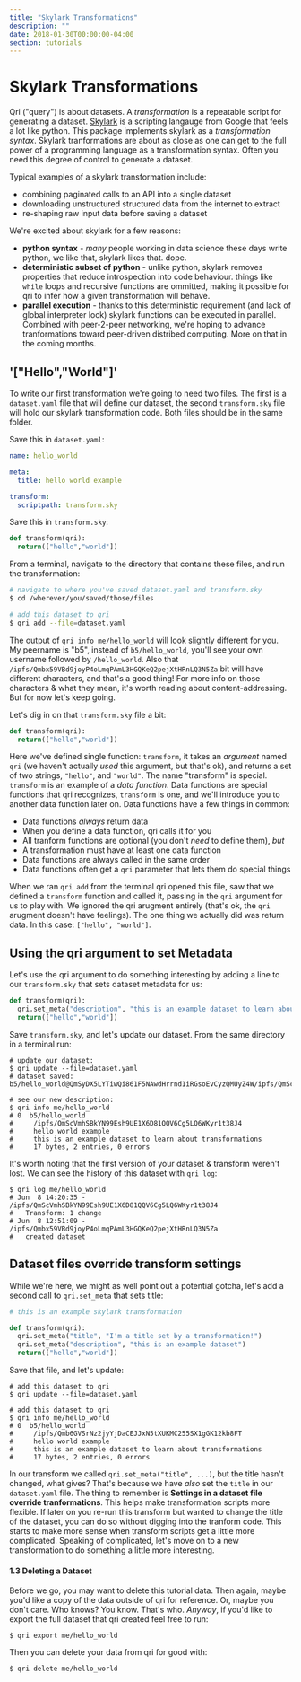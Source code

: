 ```yaml
---
title: "Skylark Transformations"
description: ""
date: 2018-01-30T00:00:00-04:00
section: tutorials
---
```


# Skylark Transformations

Qri ("query") is about datasets. A _transformation_ is a repeatable script for generating a dataset. [Skylark](https://github.com/google/skylark/blob/master/doc/spec.md) is a scripting langauge from Google that feels a lot like python. This package implements skylark as a _transformation syntax_. Skylark tranformations are about as close as one can get to the full power of a programming language as a transformation syntax. Often you need this degree of control to generate a dataset.

Typical examples of a skylark transformation include:

* combining paginated calls to an API into a single dataset
* downloading unstructured structured data from the internet to extract
* re-shaping raw input data before saving a dataset

We're excited about skylark for a few reasons:
* **python syntax** - _many_ people working in data science these days write python, we like that, skylark likes that. dope.
* **deterministic subset of python** - unlike python, skylark removes properties that reduce introspection into code behaviour. things like `while` loops and recursive functions are ommitted, making it possible for qri to infer how a given transformation will behave.
* **parallel execution** - thanks to this deterministic requirement (and lack of global interpreter lock) skylark functions can be executed in parallel. Combined with peer-2-peer networking, we're hoping to advance tranformations toward peer-driven distribed computing. More on that in the coming months.

## '["Hello","World"]'

To write our first transformation we're going to need two files. The first is a `dataset.yaml` file that will define our dataset, the second `transform.sky` file will hold our skylark transformation code. Both files should be in the same folder.

Save this in `dataset.yaml`:
```yaml
name: hello_world

meta:
  title: hello world example

transform:
  scriptpath: transform.sky
```

Save this in `transform.sky`:
```python
def transform(qri):
  return(["hello","world"])
```

From a terminal, navigate to the directory that contains these files, and run the transformation:
```bash
# navigate to where you've saved dataset.yaml and transform.sky
$ cd /wherever/you/saved/those/files

# add this dataset to qri
$ qri add --file=dataset.yaml
```

The output of `qri info me/hello_world` will look slightly different for you. My peername is "b5", instead of `b5/hello_world`, you'll see your own username followed by `/hello_world`. Also that `/ipfs/Qmbx59VBd9joyP4oLmqPAmL3HGQKeQ2pejXtHRnLQ3N5Za` bit will have different characters, and that's a good thing! For more info on those characters & what they mean, it's worth reading about content-addressing. But for now let's keep going.

Let's dig in on that `transform.sky` file a bit:
```python
def transform(qri):
  return(["hello","world"])
```

Here we've defined single function: `transform`, it takes an _argument_ named `qri` (we haven't actually _used_ this argument, but that's ok), and returns a set of two strings, `"hello"`, and `"world"`. The name "transform" is special. `transform` is an example of a _data function_. Data functions are special functions that qri recognizes, `transform` is one, and we'll introduce you to another data function later on. Data functions have a few things in common:

* Data functions *always* return data
* When you define a data function, qri calls it for you
* All tranform functions are optional (you don't _need_ to define them), _but_
* A transformation must have at least one data function
* Data functions are always called in the same order
* Data functions often get a `qri` parameter that lets them do special things

When we ran `qri add` from the terminal qri opened this file, saw that we defined a `transform` function and called it, passing in the `qri` argument for us to play with. We ignored the qri arugment entirely (that's ok, the `qri` arugment doesn't have feelings). The one thing we actually did was return data. In this case: `["hello", "world"]`.
  
## Using the qri argument to set Metadata

Let's use the qri argument to do something interesting by adding a line to our `transform.sky` that sets dataset metadata for us:
```python
def transform(qri):
  qri.set_meta("description", "this is an example dataset to learn about transformations")
  return(["hello","world"])
```

Save `transform.sky`, and let's update our dataset. From the same directory in a terminal run:
```shell
# update our dataset:
$ qri update --file=dataset.yaml
# dataset saved: b5/hello_world@QmSyDX5LYTiwQi861F5NAwdHrrnd1iRGsoEvCyzQMUyZ4W/ipfs/QmScVmhSBkYN99Esh9UE1X6D81QQV6Cg5LQ6WKyr1t38J4

# see our new description:
$ qri info me/hello_world
# 0  b5/hello_world
#     /ipfs/QmScVmhSBkYN99Esh9UE1X6D81QQV6Cg5LQ6WKyr1t38J4
#     hello world example
#     this is an example dataset to learn about transformations
#     17 bytes, 2 entries, 0 errors
```

It's worth noting that the first version of your dataset & transform weren't lost. We can see the history of this dataset with `qri log`:
```shell
$ qri log me/hello_world
# Jun  8 14:20:35 - /ipfs/QmScVmhSBkYN99Esh9UE1X6D81QQV6Cg5LQ6WKyr1t38J4
#   Transform: 1 change
# Jun  8 12:51:09 - /ipfs/Qmbx59VBd9joyP4oLmqPAmL3HGQKeQ2pejXtHRnLQ3N5Za
#   created dataset
```

## Dataset files override transform settings

While we're here, we might as well point out a potential gotcha, let's add a second call to `qri.set_meta` that sets title:
```python
# this is an example skylark transformation

def transform(qri):
  qri.set_meta("title", "I'm a title set by a transformation!")
  qri.set_meta("description", "this is an example dataset")
  return(["hello","world"])
```

Save that file, and let's update:
```shell
# add this dataset to qri
$ qri update --file=dataset.yaml

# add this dataset to qri
$ qri info me/hello_world
# 0  b5/hello_world
#     /ipfs/Qmb6GVSrNz2jyYjDaCEJJxN5tXUKMC255SX1gGK12kb8FT
#     hello world example
#     this is an example dataset to learn about transformations
#     17 bytes, 2 entries, 0 errors
```

In our transform we called `qri.set_meta("title", ...)`, but the title hasn't changed, what gives? That's because we have _also_ set the `title` in our `dataset.yaml` file. The thing to remember is **Settings in a dataset file override tranformations**. This helps make transformation scripts more flexible. If later on you re-run this transform but wanted to change the title of the dataset, you can do so without digging into the tranform code. This starts to make more sense when transform scripts get a little more complicated. Speaking of complicated, let's move on to a new transformation to do something a little more interesting.

#### 1.3 Deleting a Dataset

Before we go, you may want to delete this tutorial data. Then again, maybe you'd like a copy of the data outside of qri for reference. Or, maybe you don't care. Who knows? You know. That's who. _Anyway_, if you'd like to export the full dataset that qri created feel free to run:
```shell
$ qri export me/hello_world
```

Then you can delete your data from qri for good with:
```shell
$ qri delete me/hello_world
```